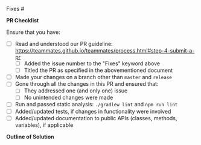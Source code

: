 Fixes #

**PR Checklist**

<!-- Remove this portion after you have made the checks. -->

Ensure that you have:
- [ ] Read and understood our PR guideline: https://teammates.github.io/teammates/process.html#step-4-submit-a-pr
  - [ ] Added the issue number to the "Fixes" keyword above
  - [ ] Titled the PR as specified in the abovementioned document
- [ ] Made your changes on a branch other than `master` and `release`
- [ ] Gone through all the changes in this PR and ensured that:
  - [ ] They addressed one (and only one) issue
  - [ ] No unintended changes were made
- [ ] Run and passed static analysis: `./gradlew lint` and `npm run lint`
- [ ] Added/updated tests, if changes in functionality were involved
- [ ] Added/updated documentation to public APIs (classes, methods, variables), if applicable

**Outline of Solution**

<!-- Tell us how you solved the issue. -->
<!-- If there are things you want the reviewers to focus on, include them here as well. -->
<!-- This portion can be skipped if the fix is trivial. -->
